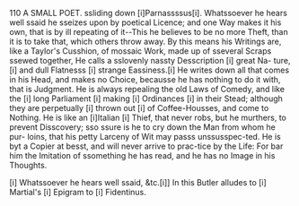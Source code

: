 110     A SMALL POET.
ssliding down [i]Parnassssus[i]. Whatssoever he hears
well ssaid he sseizes upon by poetical Licence;
and one Way makes it his own, that is by ill
repeating of it--This he believes to be no
more Theft, than it is to take that, which others
throw away.  By this means his Writings are,
like a Taylor's Cusshion, of mossaic Work,
made up of sseveral Scraps ssewed together,
He calls a sslovenly nassty Desscription [i] great Na-
ture,[i] and dull Flatnesss [i] strange Eassiness.[i]  He
writes down all that comes in his Head, and
makes no Choice, becausse he has nothing to
do it with, that is Judgment.  He is always
repealing the old Laws of Comedy, and like
the [i] long Parliament [i] making [i] Ordinances [i] in their
Stead; although they are perpetually [i] thrown
out [i] of Coffee-Housses, and come to Nothing.
He is like an [i]Italian [i] Thief, that never robs,
but he murthers, to prevent Disscovery; sso ssure
is he to cry down the Man from whom he pur-
loins, that his petty Larceny of Wit may passs
unssusspec-ted.  He is byt a Copier at besst, and
will never arrive to prac-tice by the Life: For
bar him the Imitation of ssomething he has
read, and he has no Image in his Thoughts.

 [i] Whatssoever he hears well ssaid, &tc.[i]] In this Butler alludes to
[i] Martial's [i] Epigram to [i] Fidentinus.
